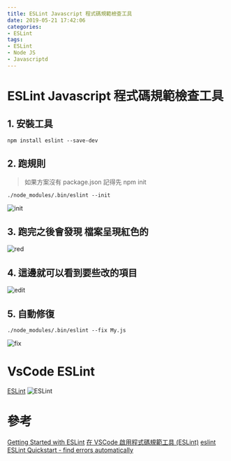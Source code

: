 ```yaml
---
title: ESLint Javascript 程式碼規範檢查工具
date: 2019-05-21 17:42:06
categories:
- ESLint
tags:
- ESLint
- Node JS
- Javascriptd
---
```


# ESLint Javascript 程式碼規範檢查工具

## 1. 安裝工具

```bash=
npm install eslint --save-dev
```

## 2. 跑規則

> 如果方案沒有 package.json 記得先 npm init

```bash=
./node_modules/.bin/eslint --init
```

![init](https://i.imgur.com/AQOsWew.png)

## 3. 跑完之後會發現 檔案呈現紅色的

![red](https://i.imgur.com/OUZQko3.png)

## 4. 這邊就可以看到要些改的項目

![edit](https://i.imgur.com/sZ9IWa6.png)

## 5. 自動修復

```bash=
./node_modules/.bin/eslint --fix My.js
```

![fix](https://i.imgur.com/1da2Kvm.png)

# VsCode ESLint

[ESLint](https://marketplace.visualstudio.com/items?itemName=dbaeumer.vscode-eslint)
![ESLint](https://i.imgur.com/ebWP69Q.png)

# 參考
[Getting Started with ESLint](https://eslint.org/docs/user-guide/getting-started)
[在 VSCode 啟用程式碼規範工具 (ESLint)](https://wcc723.github.io/tool/2017/11/09/coding-style/)
[eslint](https://eslint.org/)
[ESLint Quickstart - find errors automatically](https://www.youtube.com/watch?v=qhuFviJn-es)